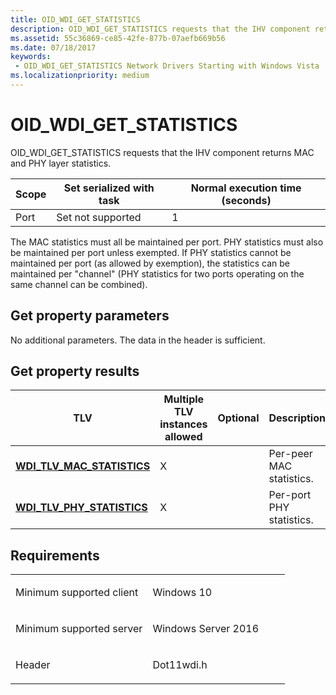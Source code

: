 ```yaml
---
title: OID_WDI_GET_STATISTICS
description: OID_WDI_GET_STATISTICS requests that the IHV component returns MAC and PHY layer statistics.
ms.assetid: 55c36869-ce85-42fe-877b-07aefb669b56
ms.date: 07/18/2017
keywords:
 - OID_WDI_GET_STATISTICS Network Drivers Starting with Windows Vista
ms.localizationpriority: medium
---
```


# OID\_WDI\_GET\_STATISTICS


OID\_WDI\_GET\_STATISTICS requests that the IHV component returns MAC and PHY layer statistics.

| Scope | Set serialized with task | Normal execution time (seconds) |
|-------|--------------------------|---------------------------------|
| Port  | Set not supported        | 1                               |

 

The MAC statistics must all be maintained per port. PHY statistics must also be maintained per port unless exempted. If PHY statistics cannot be maintained per port (as allowed by exemption), the statistics can be maintained per "channel" (PHY statistics for two ports operating on the same channel can be combined).

## Get property parameters


No additional parameters. The data in the header is sufficient.
## Get property results


| TLV                                                              | Multiple TLV instances allowed | Optional | Description              |
|------------------------------------------------------------------|--------------------------------|----------|--------------------------|
| [**WDI\_TLV\_MAC\_STATISTICS**](https://docs.microsoft.com/windows-hardware/drivers/network/wdi-tlv-mac-statistics) | X                              |          | Per-peer MAC statistics. |
| [**WDI\_TLV\_PHY\_STATISTICS**](https://docs.microsoft.com/windows-hardware/drivers/network/wdi-tlv-phy-statistics) | X                              |          | Per-port PHY statistics. |

 

Requirements
------------

<table>
<colgroup>
<col width="50%" />
<col width="50%" />
</colgroup>
<tbody>
<tr class="odd">
<td><p>Minimum supported client</p></td>
<td><p>Windows 10</p></td>
</tr>
<tr class="even">
<td><p>Minimum supported server</p></td>
<td><p>Windows Server 2016</p></td>
</tr>
<tr class="odd">
<td><p>Header</p></td>
<td>Dot11wdi.h</td>
</tr>
</tbody>
</table>

 

 




